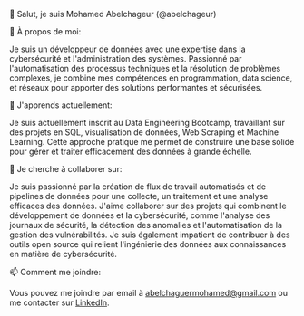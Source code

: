 👋 Salut, je suis Mohamed Abelchageur (@abelchageur)

👀 À propos de moi:

Je suis un développeur de données avec une expertise dans la cybersécurité et l'administration des systèmes. Passionné par l'automatisation des processus techniques et la résolution de problèmes complexes, je combine mes compétences en programmation, data science, et réseaux pour apporter des solutions performantes et sécurisées.

🌱 J'apprends actuellement:

Je suis actuellement inscrit au Data Engineering Bootcamp, travaillant sur des projets en SQL, visualisation de données, Web Scraping et Machine Learning. Cette approche pratique me permet de construire une base solide pour gérer et traiter efficacement des données à grande échelle.

💞️ Je cherche à collaborer sur:

Je suis passionné par la création de flux de travail automatisés et de pipelines de données pour une collecte, un traitement et une analyse efficaces des données. J'aime collaborer sur des projets qui combinent le développement de données et la cybersécurité, comme l'analyse des journaux de sécurité, la détection des anomalies et l'automatisation de la gestion des vulnérabilités. Je suis également impatient de contribuer à des outils open source qui relient l'ingénierie des données aux connaissances en matière de cybersécurité.

📫 Comment me joindre:

Vous pouvez me joindre par email à abelchaguermohamed@gmail.com ou me contacter sur [LinkedIn](https://github.com/abelchageur).
